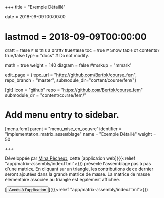 +++
title = "Exemple Détaillé"

date = 2018-09-09T00:00:00
# lastmod = 2018-09-09T00:00:00

draft = false  # Is this a draft? true/false
toc = true  # Show table of contents? true/false
type = "docs"  # Do not modify.

math = true
weight = 140
diagram = false
#markup = "mmark"

edit_page = {repo_url = "https://github.com/Bertbk/course_fem", repo_branch = "master", submodule_dir="content/course/fem/"}

[git]
  icon = "github"
  repo = "https://github.com/Bertbk/course_fem"
  submodule_dir = "content/course/fem/"


# Add menu entry to sidebar.
[menu.fem]
  parent = "menu_mise_en_oeuvre"
  identifier = "implementation_matrix_assemblage"
  name = "Exemple Détaillé"
  weight = 50

+++


Développée par [Mina Pêcheux](http://minapecheux.com), cette [application web]({{<relref "app/matrix-assembly/index.html">}}) présente l'assemblage pas à pas d'une matrice. En cliquant sur un triangle, les contributions de ce dernier seront ajoutées dans la grande matrice de masse. La matrice de masse élémentaire associée au triangle est également affichée.

[<button type="button" class="btn btn-outline-primary">Accès à l'application</button>]({{<relref "app/matrix-assembly/index.html">}}) 
